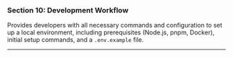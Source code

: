 ### **Section 10: Development Workflow**

Provides developers with all necessary commands and configuration to set up a local environment, including prerequisites (Node.js, pnpm, Docker), initial setup commands, and a `.env.example` file.

***
